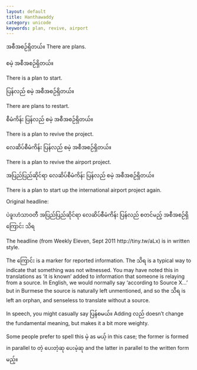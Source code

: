 ```yaml
---
layout: default
title: Hanthawaddy
category: unicode
keywords: plan, revive, airport
---
```


<p><span class='mm3'>အစီအစဉ်ရှိတယ်။</span>      There are plans.</p>
<p class="hide-trigger"><span class='mm3'>စမဲ့ အစီအစဉ်ရှိတယ်။</span></p>
<p class='hide-this'>There is a plan to start.</p>

<p class="hide-trigger"><span class='mm3'>ပြန်လည် စမဲ့ အစီအစဉ်ရှိတယ်။</span></p>
<p class='hide-this'>There are plans to restart.</p>

<p class="hide-trigger"><span class='mm3'>စီမံကိန်း ပြန်လည် စမဲ့ အစီအစဉ်ရှိတယ်။</span></p>
<p class='hide-this'>There is a plan to revive the project.</p>

<p class="hide-trigger"><span class='mm3'>လေဆိပ်စီမံကိန်း ပြန်လည် စမဲ့ အစီအစဉ်ရှိတယ်။</span></p>
<p class='hide-this'>There is a plan to revive the airport project.</p>

<p class="hide-trigger"><span class='mm3'>အပြည်ပြည်ဆိုင်ရာ လေဆိပ်စီမံကိန်း ပြန်လည် စမဲ့ အစီအစဉ်ရှိတယ်။</span></p>
<p class='hide-this'>There is a plan to start up the international airport project again.</p>

<p>Original headline:</p>
<p class="hide-trigger"><span class='mm3'>ပဲခူးဟံသာဝတီ အပြည်ပြည်ဆိုင်ရာ လေဆိပ်စီမံကိန်း ပြန်လည် စတင်မည့် အစီအစဉ်ရှိကြောင်း သိရ</span> </p>
<p class='hide-this'>The headline (from Weekly Eleven, Sept 2011 http://tiny.tw/aLx) is in written style.</p>

<p>The <span class='mm3'>ကြောင်း</span> is a marker for reported information. The <span class='mm3'>သိရ</span> is a typical way to indicate that something was not witnessed. You may have noted this in translations as ‘it is known’ added to information that someone is relaying from a source. In English, we would normally say ‘according to Source X...’ but in Burmese the source is naturally left unmentioned, and so the <span class='mm3'>သိရ</span> is left an orphan, and senseless to translate without a source. </p>
<p>In speech, you might casually say <span class='mm3'>ပြန်စမယ်။</span> Adding <span class='mm3'>လည်</span> doesn’t change the fundamental meaning, but makes it a bit more weighty. </p>
<p>Some people prefer to spell this <span class='mm3'>မဲ့</span> as <span class='mm3'>မယ့်</span> in this case; the former is formed in parallel to <span class='mm3'>တဲ့ ပေးတဲ့ဆု ပေးမဲ့ဆု</span> and the latter in parallel to the written form <span class='mm3'>မည့်။</span></p>

